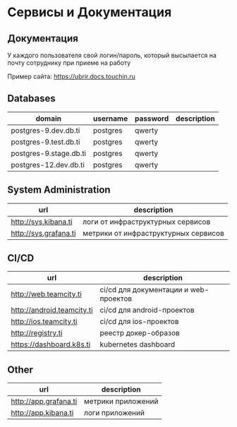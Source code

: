 # Сервисы и Документация

## Документация

У каждого пользователя свой логин/пароль, который высылается на почту сотруднику при приеме на работу

Пример сайта: https://ubrir.docs.touchin.ru

## Databases

| domain | username | password | description |
|--------| -------- | -------- | ----------- |
| postgres-9.dev.db.ti | postgres | qwerty | |
| postgres-9.test.db.ti | postgres | qwerty | |
| postgres-9.stage.db.ti | postgres | qwerty | |
| postgres-12.dev.db.ti | postgres | qwerty | |

## System Administration

| url | description |
| --- | ----------- |
| http://sys.kibana.ti | логи от инфраструктурных сервисов |
| http://sys.grafana.ti | метрики от инфраструктурных сервисов |

## CI/CD

| url | description |
| --- | ----------- |
| http://web.teamcity.ti | ci/cd для документации и web-проектов |
| http://android.teamcity.ti | ci/cd для android-проектов |
| http://ios.teamcity.ti | ci/cd для ios-проектов |
| http://registry.ti | реестр докер-образов |
| https://dashboard.k8s.ti | kubernetes dashboard |

## Other

| url | description |
| --- | ----------- |
| http://app.grafana.ti | метрики приложений |
| http://app.kibana.ti | логи приложений |
